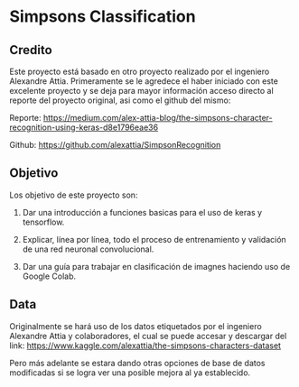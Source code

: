 # Simpsons Classification 
## Credito
Este proyecto está basado en otro proyecto realizado por el ingeniero Alexandre Attia. Primeramente se le agredece el haber iniciado con este excelente proyecto y se deja para mayor información acceso directo al reporte del proyecto original, asi como el github del mismo:

Reporte: https://medium.com/alex-attia-blog/the-simpsons-character-recognition-using-keras-d8e1796eae36

Github: https://github.com/alexattia/SimpsonRecognition

## Objetivo
Los objetivo de este proyecto son:

1. Dar una introducción a funciones basicas para el uso de keras y tensorflow.

2. Explicar, línea por línea, todo el proceso de entrenamiento y validación de una red neuronal convolucional.

2. Dar una guía para trabajar en clasificación de imagnes haciendo uso de Google Colab.

## Data
Originalmente se hará uso de los datos etiquetados por el ingeniero Alexandre Attia y colaboradores, el cual se puede accesar y descargar del link: https://www.kaggle.com/alexattia/the-simpsons-characters-dataset

Pero más adelante se estara dando otras opciones de base de datos modificadas si se logra ver una posible mejora al ya establecido.


